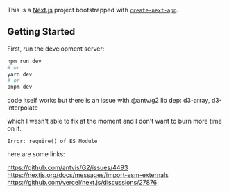 This is a [Next.js](https://nextjs.org/) project bootstrapped with [`create-next-app`](https://github.com/vercel/next.js/tree/canary/packages/create-next-app).

## Getting Started

First, run the development server:

```bash
npm run dev
# or
yarn dev
# or
pnpm dev
```


code itself works but there is an issue with @antv/g2 lib dep:
  d3-array,
  d3-interpolate 

which I wasn't able to fix at the moment and 
I don't want to burn more time on it.

```Error: require() of ES Module```

here are some links:

https://github.com/antvis/G2/issues/4493
https://nextjs.org/docs/messages/import-esm-externals
https://github.com/vercel/next.js/discussions/27876
